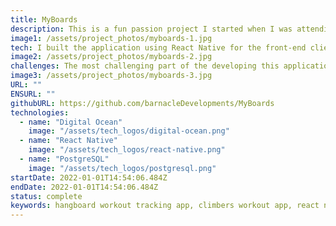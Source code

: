 ```yaml
---
title: MyBoards
description: This is a fun passion project I started when I was attending college. It was an app that allowed climbers to track their hangboard workout progress. The main feature of the app was the ability to add any hangboard they owned to the interface which could be used to create workouts. The user could then create workouts with various sets and repetitions. They would be able to select which holds on the board they would like to use for each set. Later, when they selected the workout they wanted to perform they would see their hangboard with the highlighted holds they selected that would change on each set.
image1: /assets/project_photos/myboards-1.jpg
tech: I built the application using React Native for the front-end client and a C# - ASP.NET api for the blackened. I never deployed the application to the public but I wanted to experience the start-to-end deployment process, so I learned how to deploy the blackened app on a Digital Ocean Droplet. Also, I used a Digital Ocean database instance to host a Postgress database.
image2: /assets/project_photos/myboards-2.jpg
challenges: The most challenging part of the developing this application was the add hangboard interface. It needed to map coordinates to a image that could scale in any direction X - Y. Also, depending on the device used the image would scale proportionate to it's screen. The authentication/authorization mechanism also changed while I was developing. I originally developed it to authenticate with Azure Active Directory but that wasn't a great user experience because they would need a Microsoft account to authenticate so I switched it to [ASP.NET core custom Authentication](https://learn.microsoft.com/en-us/aspnet/core/security/authentication/?view=aspnetcore-7.0).
image3: /assets/project_photos/myboards-3.jpg
URL: ""
ENSURL: ""
githubURL: https://github.com/barnacleDevelopments/MyBoards
technologies:
  - name: "Digital Ocean"
    image: "/assets/tech_logos/digital-ocean.png"
  - name: "React Native"
    image: "/assets/tech_logos/react-native.png"
  - name: "PostgreSQL"
    image: "/assets/tech_logos/postgresql.png"
startDate: 2022-01-01T14:54:06.484Z
endDate: 2022-01-01T14:54:06.484Z
status: complete
keywords: hangboard workout tracking app, climbers workout app, react native hangboard app, c# asp.net api workout app, digital ocean deployment, scalable image interface react native, custom authentication asp.net core, postgresql database for workout apps, azure active directory authentication, typescript workout app, entity framework core api, mssql database for fitness apps, workout app with custom hangboards, Devin Davis
---
```

